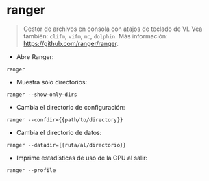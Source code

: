 # ranger

> Gestor de archivos en consola con atajos de teclado de VI.
> Vea también: `clifm`, `vifm`, `mc`, `dolphin`.
> Más información: <https://github.com/ranger/ranger>.

- Abre Ranger:

`ranger`

- Muestra sólo directorios:

`ranger --show-only-dirs`

- Cambia el directorio de configuración:

`ranger --confdir={{path/to/directory}}`

- Cambia el directorio de datos:

`ranger --datadir={{ruta/al/directorio}}`

- Imprime estadísticas de uso de la CPU al salir:

`ranger --profile`
